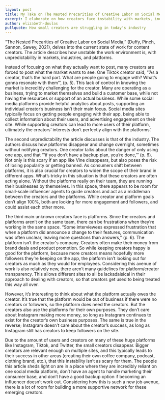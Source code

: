 ```yaml
---
layout: post
title: My Take on The Nested Precarities of Creative Labor on Social Media
excerpt: I elaborate on how creators face instability with markets, industries, and platforms
author: elizabeth-doulas
pullquote: How small creators are struggling in today's industry
---
```

“The Nested Precarities of Creative Labor on Social Media,” (Duffy, Pinch, Sannon, Sawey, 2021), delves into the current state of work for content creators. The article describes how unstable the work environment is, with unpredictability in markets, industries, and platforms.

Instead of focusing on what they actually want to post, many creators are forced to post what the market wants to see. One Tiktok creator said, “‘As a creator, that’s the hard part. What are people going to engage with? What’s gonna resonate with them’”, (p. 5). This lack of control in knowing the market is incredibly challenging for the creator. Many are operating as a business, trying to market themselves and build a customer base, while not having the resources or support of an actual business. While some social media platforms provide helpful analytics about posts, supporting an individual creator’s business isn’t their main focus. Social media sites typically focus on getting people engaging with their app, being able to collect information about their users, and advertising engagement on their site. While supporting creators can lead to more users of their platform, ultimately the creators’ interests don’t perfectly align with the platforms’.

The second unpredictability the article discusses is that of the industry. The authors discuss how platforms disappear and change overnight, sometimes without notifying creators. One creator talks about the danger of only using one app, and that “‘if you don’t have a backup plan, you’re done,’” (p. 6). Not only is this scary if an app like Vine disappears, but also poses the risk of losing popularity or getting banned. As consumers shift between platforms, it is also crucial for creators to widen the scope of their brand in different apps. What’s tricky in this situation is that these creators are often acting alone. Without the platforms really on their team, they are running their businesses by themselves. In this space, there appears to be room for small-scale influencer agents to guide creators and act as a middleman between the creators and the platforms. While creator and platform goals don’t align 100%, both are looking for more engagement and followers, and could assist each other more.

The third main unknown creators face is platforms. Since the creators and platforms aren’t on the same team, there can be frustrations when they’re working in the same space. “Some interviewees expressed frustration that when a platform did announce a change to their features, communication was often unclear, leaving more questions than answers,” (p. 6). The platform isn’t the creator's company. Creators often make their money from brand deals and product promotion. So while keeping creators happy is good for the platform, because more creators means hopefully more followers they’re keeping on the app, the platform isn’t looking out for creators as much as they would for employees. Considering this avenue of work is also relatively new, there aren’t many guidelines for platform/creator transparency. This allows different sites to all be lackadaisical in their approach to dealing with creators, so that creators get used to being treated this way all over. 

However, it’s interesting to think about what the platform actually owes the creator. It’s true that the platform would be out of business if there were no creators or followers, so the platform does need the creators. But the creators also use the platforms for their own purposes. They don’t care about Instagram making more money, so long as Instagram continues to exist for the creator’s own business purposes. The same is true in the reverse; Instagram doesn’t care about the creator’s success, as long as Instagram still has creators to keep followers on the site. 

Due to the amount of users and creators on many of these huge platforms like Instagram, Tiktok, and Twitter, the small creators disappear. Bigger creators are relevant enough on multiple sites, and this typically leads to their success in other areas (creating their own coffee company, podcast, clothing brand, etc.), that this instability isn’t as scary for them. The people this article sheds light on are in a place where they are incredibly reliant on one social media platform, don’t have an agent to handle marketing their consumer base, and don’t have a good backup option if becoming an influencer doesn’t work out. Considering how this is such a new job avenue, there is a lot of room for building a more supportive network for these emerging creators.
